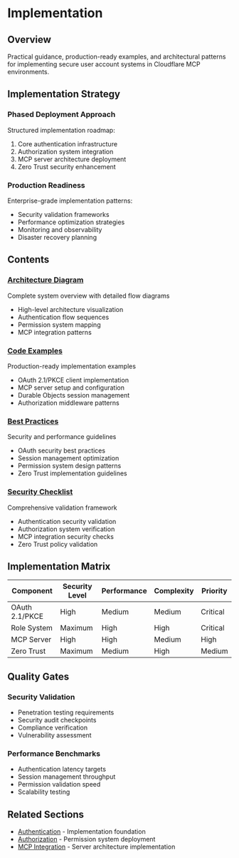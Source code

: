 # Implementation

## Overview
Practical guidance, production-ready examples, and architectural patterns for implementing secure user account systems in Cloudflare MCP environments.

## Implementation Strategy

### Phased Deployment Approach
Structured implementation roadmap:
1. Core authentication infrastructure
2. Authorization system integration
3. MCP server architecture deployment
4. Zero Trust security enhancement

### Production Readiness
Enterprise-grade implementation patterns:
- Security validation frameworks
- Performance optimization strategies
- Monitoring and observability
- Disaster recovery planning

## Contents

### [Architecture Diagram](architecture-diagram.md)
Complete system overview with detailed flow diagrams
- High-level architecture visualization
- Authentication flow sequences
- Permission system mapping
- MCP integration patterns

### [Code Examples](code-examples.md)
Production-ready implementation examples
- OAuth 2.1/PKCE client implementation
- MCP server setup and configuration
- Durable Objects session management
- Authorization middleware patterns

### [Best Practices](best-practices.md)
Security and performance guidelines
- OAuth security best practices
- Session management optimization
- Permission system design patterns
- Zero Trust implementation guidelines

### [Security Checklist](security-checklist.md)
Comprehensive validation framework
- Authentication security validation
- Authorization system verification
- MCP integration security checks
- Zero Trust policy validation

## Implementation Matrix

| Component | Security Level | Performance | Complexity | Priority |
|-----------|---------------|-------------|------------|----------|
| OAuth 2.1/PKCE | High | Medium | Medium | Critical |
| Role System | Maximum | High | High | Critical |
| MCP Server | High | High | Medium | High |
| Zero Trust | Maximum | Medium | High | Medium |

## Quality Gates

### Security Validation
- Penetration testing requirements
- Security audit checkpoints
- Compliance verification
- Vulnerability assessment

### Performance Benchmarks
- Authentication latency targets
- Session management throughput
- Permission validation speed
- Scalability testing

## Related Sections
- [Authentication](../authentication/) - Implementation foundation
- [Authorization](../authorization/) - Permission system deployment
- [MCP Integration](../mcp-integration/) - Server architecture implementation